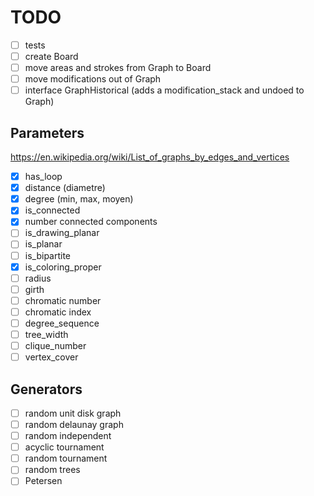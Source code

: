 # TODO

- [ ] tests
- [ ] create Board
- [ ] move areas and strokes from Graph to Board
- [ ] move modifications out of Graph
- [ ] interface GraphHistorical (adds a modification_stack and undoed to Graph)

## Parameters

<https://en.wikipedia.org/wiki/List_of_graphs_by_edges_and_vertices>

- [X] has_loop
- [X] distance (diametre)
- [X] degree (min, max, moyen)
- [X] is_connected
- [X] number connected components
- [ ] is_drawing_planar
- [ ] is_planar
- [ ] is_bipartite
- [X] is_coloring_proper
- [ ] radius
- [ ] girth
- [ ] chromatic number
- [ ] chromatic index
- [ ] degree_sequence
- [ ] tree_width
- [ ] clique_number
- [ ] vertex_cover

## Generators

- [ ] random unit disk graph
- [ ] random delaunay graph
- [ ] random independent
- [ ] acyclic tournament
- [ ] random tournament
- [ ] random trees
- [ ] Petersen
